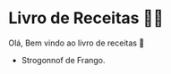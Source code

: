 # Livro de Receitas :man_cook:

Olá, Bem vindo ao livro de receitas :wave:

- Strogonnof de Frango.

